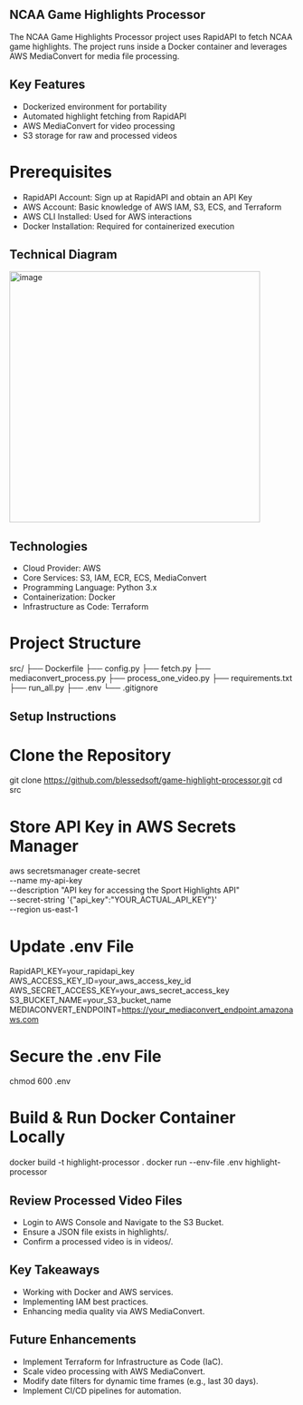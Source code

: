 ## NCAA Game Highlights Processor
The NCAA Game Highlights Processor project uses RapidAPI to fetch NCAA game highlights. The project runs inside a Docker container and leverages AWS MediaConvert for media file processing.

## Key Features
- Dockerized environment for portability
- Automated highlight fetching from RapidAPI
- AWS MediaConvert for video processing
- S3 storage for raw and processed videos

# Prerequisites
- RapidAPI Account: Sign up at RapidAPI and obtain an API Key
- AWS Account: Basic knowledge of AWS IAM, S3, ECS, and Terraform
- AWS CLI Installed: Used for AWS interactions
- Docker Installation: Required for containerized execution

## Technical Diagram
<img width="443" alt="image" src="https://github.com/user-attachments/assets/603ee1c5-f4c8-455b-a264-dae919e331ab" />


## Technologies
- Cloud Provider: AWS
- Core Services: S3, IAM, ECR, ECS, MediaConvert
- Programming Language: Python 3.x
- Containerization: Docker
- Infrastructure as Code: Terraform


# Project Structure
src/
├── Dockerfile
├── config.py
├── fetch.py
├── mediaconvert_process.py
├── process_one_video.py
├── requirements.txt
├── run_all.py
├── .env
└── .gitignore

## Setup Instructions
# Clone the Repository
git clone https://github.com/blessedsoft/game-highlight-processor.git
cd src

# Store API Key in AWS Secrets Manager
aws secretsmanager create-secret \
    --name my-api-key \
    --description "API key for accessing the Sport Highlights API" \
    --secret-string '{"api_key":"YOUR_ACTUAL_API_KEY"}' \
    --region us-east-1

# Update .env File
RapidAPI_KEY=your_rapidapi_key
AWS_ACCESS_KEY_ID=your_aws_access_key_id
AWS_SECRET_ACCESS_KEY=your_aws_secret_access_key
S3_BUCKET_NAME=your_S3_bucket_name
MEDIACONVERT_ENDPOINT=https://your_mediaconvert_endpoint.amazonaws.com

# Secure the .env File
chmod 600 .env

# Build & Run Docker Container Locally
docker build -t highlight-processor .
docker run --env-file .env highlight-processor


## Review Processed Video Files
- Login to AWS Console and Navigate to the S3 Bucket.
- Ensure a JSON file exists in highlights/.
- Confirm a processed video is in videos/.

## Key Takeaways
- Working with Docker and AWS services.
- Implementing IAM best practices.
- Enhancing media quality via AWS MediaConvert.

## Future Enhancements
- Implement Terraform for Infrastructure as Code (IaC).
- Scale video processing with AWS MediaConvert.
- Modify date filters for dynamic time frames (e.g., last 30 days).
- Implement CI/CD pipelines for automation.









